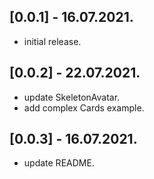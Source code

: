 ## [0.0.1] - 16.07.2021.

* initial release.

## [0.0.2] - 22.07.2021.

* update SkeletonAvatar.
* add complex Cards example.

## [0.0.3] - 16.07.2021.

* update README.